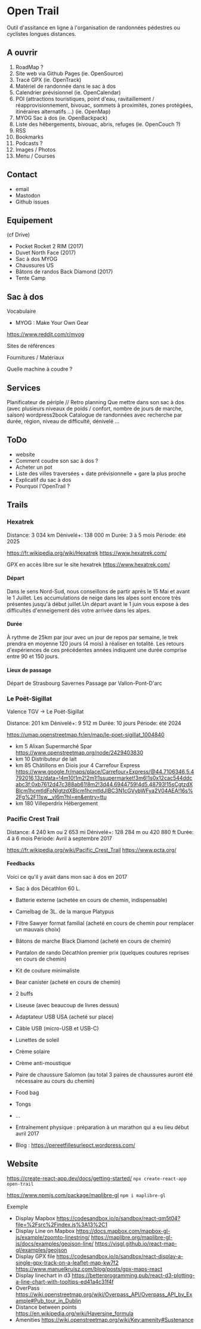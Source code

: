 # Open Trail

Outil d'assitance en ligne à l'organisation de randonnées pédestres ou cyclistes longues distances.

## A ouvrir

1. RoadMap ?
2. Site web via Github Pages (ie. OpenSource)
3. Tracé GPX (ie. OpenTrack)
4. Matériel de randonnée dans le sac à dos
5. Calendrier prévisionnel (ie. OpenCalendar)
6. POI (attractions touristiques, point d'eau, ravitaillement / réapprovisionnement, bivouac, sommets à proximités, zones protégées, itinéraires alternatifs  ...) (ie. OpenMap)
7. MYOG Sac à dos (ie. OpenBackpack)
8. Liste des hébergements, bivouac, abris, refuges (ie. OpenCouch ?)
9. RSS
10. Bookmarks
11. Podcasts ?
12. Images / Photos
13. Menu / Courses


## Contact

- email
- Mastodon
- Github issues



## Equipement

(cf Drive)
- Pocket Rocket 2 RIM (2017)
- Duvet North Face (2017)
- Sac à dos MYOG
- Chaussures US
- Bâtons de randos Back Diamond (2017)
- Tente Camp


## Sac à dos

Vocabulaire
- MYOG : Make Your Own Gear

https://www.reddit.com/r/myog

Sites de références

Fournitures / Matériaux

Quelle machine à coudre ?



## Services

Planificateur de périple // Retro planning
Que mettre dans son sac à dos (avec plusieurs niveaux de poids / confort, nombre de jours de marche, saison)
wordpress2book
Catalogue de randonnées avec recherche par durée, région, niveau de difficulté, dénivelé ...


## ToDo

- website
- Comment coudre son sac à dos ?
- Acheter un pot
- Liste des villes traversées + date prévisionnelle + gare la plus proche
- Explicatif du sac à dos
- Pourquoi l'OpenTrail ?


## Trails

### Hexatrek

Distance: 3 034 km
Dénivelé+: 138 000 m
Durée: 3 à 5 mois
Période: été 2025

https://fr.wikipedia.org/wiki/Hexatrek
https://www.hexatrek.com/

GPX en accès libre sur le site hexatrek https://www.hexatrek.com/


#### Départ

Dans le sens Nord-Sud, nous conseillons de partir après le 15 Mai et avant le 1 Juillet. Les accumulations de neige dans les alpes sont encore très présentes jusqu'à début juillet.Un départ avant le 1 juin vous expose à des difficultés d'enneigement dès votre arrivée dans les alpes.

#### Durée

À rythme de 25km par jour avec un jour de repos par semaine, le trek prendra en moyenne 120 jours (4 mois) à réaliser en totalité. Les retours d'expériences de ces précédentes années indiquent une durée comprise entre 90 et 150 jours.

#### Lieux de passage

Départ de Strasbourg
Savernes
Passage par Vallon-Pont-D'arc


### Le Poët-Sigillat

Valence TGV -> Le Poët-Sigillat

Distance: 201 km
Dénivelé+: 9 512 m
Durée: 10 jours
Période: été 2024

https://umap.openstreetmap.fr/en/map/le-poet-sigillat_1004840

- km 5 Alixan Supermarché Spar https://www.openstreetmap.org/node/2429403830
- km 10 Distributeur de lait
- km 85 Châtillons en Diois jour 4 Carrefour Express https://www.google.fr/maps/place/Carrefour+Express/@44.7106346,5.4792016,13z/data=!4m10!1m2!2m1!1ssupermarket!3m6!1s0x12cac544ddcabc3f:0xb7612d47c388ab61!8m2!3d44.6944759!4d5.48793!15sCgtzdXBlcm1hcmtldFoNIgtzdXBlcm1hcmtldJIBC3N1cGVybWFya2V04AEA!16s%2Fg%2F11sw__vl6m?hl=en&entry=ttu
- km 180 Villeperdrix Hébergement


### Pacific Crest Trail

Distance: 4 240 km ou 2 653 mi
Dénivelé+: 128 284 m ou 420 880 ft
Durée: 4 à 6 mois
Période: Avril à septembre 2017

https://fr.wikipedia.org/wiki/Pacific_Crest_Trail
https://www.pcta.org/


#### Feedbacks

Voici ce qu'il y avait dans mon sac à dos en 2017
- Sac à dos Décathlon 60 L.
- Batterie externe (achetée en cours de chemin, indispensable)
- Camelbag de 3L. de la marque Platypus
- Filtre Sawyer format familial (acheté en cours de chemin pour remplacer un mauvais choix)
- Bâtons de marche Black Diamond (acheté en cours de chemin)
- Pantalon de rando Décathlon premier prix (quelques coutures reprises en cours de chemin)
- Kit de couture minimaliste
- Bear canister (acheté en cours de chemin)
- 2 buffs
- Liseuse (avec beaucoup de livres dessus)
- Adaptateur USB USA (acheté sur place)
- Câble USB (micro-USB et USB-C)
- Lunettes de soleil
- Crème solaire
- Crème anti-moustique
- Paire de chaussure Salomon (au total 3 paires de chaussures auront été nécessaire au cours du chemin)
- Food bag
- Tongs
- ...


- Entraînement physique : préparation à un marathon qui a eu lieu début avril 2017
- Blog : https://pereetfillesurlepct.wordpress.com/


## Website

https://create-react-app.dev/docs/getting-started/
`npx create-react-app open-trail`

https://www.npmjs.com/package/maplibre-gl
`npm i maplibre-gl`

Exemple
* Display Mapbox
https://codesandbox.io/p/sandbox/react-qm5t04?file=%2Fsrc%2Findex.js%3A13%2C1
* Display Line on Mapbox
https://docs.mapbox.com/mapbox-gl-js/example/zoomto-linestring/
https://maplibre.org/maplibre-gl-js/docs/examples/geojson-line/
https://visgl.github.io/react-map-gl/examples/geojson
* Display GPX file
https://codesandbox.io/p/sandbox/react-display-a-single-gpx-track-on-a-leaflet-map-kw7f2
https://www.manuelkruisz.com/blog/posts/gpx-maps-react
* Display linechart in d3
https://betterprogramming.pub/react-d3-plotting-a-line-chart-with-tooltips-ed41a4c31f4f
* OverPass
https://wiki.openstreetmap.org/wiki/Overpass_API/Overpass_API_by_Example#Pub_tour_in_Dublin
* Distance between points
https://en.wikipedia.org/wiki/Haversine_formula
* Amenities
https://wiki.openstreetmap.org/wiki/Key:amenity#Sustenance
